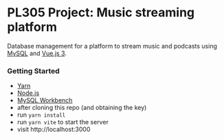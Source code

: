 # PL305 Project: Music streaming platform

Database management for a platform to stream music and podcasts using [MySQL](https://www.mysql.com/) and [Vue.js 3](https://v3.vuejs.org/).

### Getting Started

- [Yarn](https://classic.yarnpkg.com/lang/en/)
- [Node.js](https://nodejs.org/en/)
- [MySQL Workbench](https://dev.mysql.com/downloads/workbench//)
- after cloning this repo (and obtaining the key)
- run `yarn install`
- run `yarn vite` to start the server
- visit http://localhost:3000

